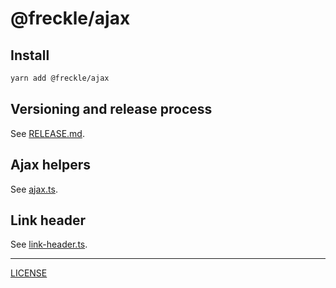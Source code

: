 # @freckle/ajax

## Install

```sh
yarn add @freckle/ajax
```

## Versioning and release process

See [RELEASE.md](./RELEASE.md).

## Ajax helpers

See [ajax.ts](./src/ajax.ts).

## Link header

See [link-header.ts](./src/link-header.ts).

---

[LICENSE](./LICENSE)
